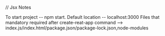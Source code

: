 // Jsx Notes

To start project -- npm start.
Default location -- localhost:3000
Files that mandatory required after create-reat-app command --> index.js/index.html/package.json/package-lock.json,node-modules
